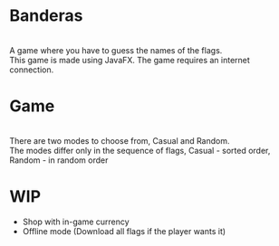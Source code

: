 # Banderas
<br>A game where you have to guess the names of the flags.
<br>This game is made using JavaFX. The game requires an internet connection.

# Game
<br>There are two modes to choose from, Casual and Random. 
<br>The modes differ only in the sequence of flags, Casual - sorted order, Random - in random order

# WIP 
+ Shop with in-game currency
+ Offline mode (Download all flags if the player wants it)
